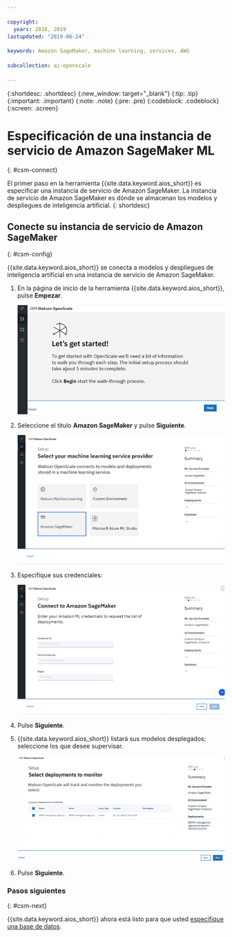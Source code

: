 ```yaml
---

copyright:
  years: 2018, 2019
lastupdated: "2019-06-24"

keywords: Amazon SageMaker, machine learning, services, AWS

subcollection: ai-openscale

---
```


{:shortdesc: .shortdesc}
{:new_window: target="_blank"}
{:tip: .tip}
{:important: .important}
{:note: .note}
{:pre: .pre}
{:codeblock: .codeblock}
{:screen: .screen}

# Especificación de una instancia de servicio de Amazon SageMaker ML
{: #csm-connect}

El primer paso en la herramienta {{site.data.keyword.aios_short}} es especificar una instancia de servicio de Amazon SageMaker. La instancia de servicio de Amazon SageMaker es dónde se almacenan los modelos y despliegues de inteligencia artificial.
{: shortdesc}

## Conecte su instancia de servicio de Amazon SageMaker
{: #csm-config}

{{site.data.keyword.aios_short}} se conecta a modelos y despliegues de inteligencia artificial en una instancia de servicio de Amazon SageMaker.

1.  En la página de inicio de la herramienta {{site.data.keyword.aios_short}}, pulse **Empezar**.

    ![Página de inicio](images/gs-config-start.png)

1.  Seleccione el titulo **Amazon SageMaker** y pulse **Siguiente**.

    ![Seleccionar servicio de Amazon SageMaker](images/connect-sage.png)

1.  Especifique sus credenciales:

    ![Especificar las credenciales de servicio de Amazon SageMaker](images/connect-sage-cred.png)

1.  Pulse **Siguiente**.

1.  {{site.data.keyword.aios_short}} listará sus modelos desplegados; seleccione los que desee supervisar.

    ![Seleccionar modelos desplegados de Amazon SageMaker](images/connect-sage-deploys.png)

1.  Pulse **Siguiente**.

### Pasos siguientes
{: #csm-next}

{{site.data.keyword.aios_short}} ahora está listo para que usted [especifique una base de datos](/docs/services/ai-openscale?topic=ai-openscale-connect-db).
